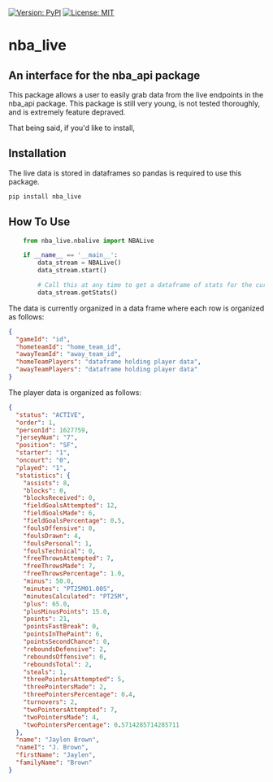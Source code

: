 [![Version: PyPI](https://img.shields.io/pypi/v/nba_live.svg?longCache=true&style=for-the-badge&logo=pypi)](https://pypi.python.org/pypi/nba_live)
[![License: MIT](https://img.shields.io/github/license/D-leornas/nba_live.svg?style=for-the-badge)](https://github.com/D-Leornas/nba_live/blob/master/LICENSE)

# nba_live

## An interface for the nba_api package

This package allows a user to easily grab data from the live endpoints in the nba_api package. This package is still very young, is not tested thoroughly, and is extremely feature depraved.

That being said, if you'd like to install,

## Installation

The live data is stored in dataframes so pandas is required to use this package.

```bash
pip install nba_live
```

## How To Use

```python
    from nba_live.nbalive import NBALive

    if __name__ == '__main__':
        data_stream = NBALive()
        data_stream.start()

        # Call this at any time to get a dataframe of stats for the current day's games
        data_stream.getStats()
```

The data is currently organized in a data frame where each row is organized as follows:

```json
{
  "gameId": "id",
  "hometeamId": "home_team_id",
  "awayTeamId": "away_team_id",
  "homeTeamPlayers": "dataframe holding player data",
  "awayTeamPlayers": "dataframe holding player data"
}
```

The player data is organized as follows:

```json
{
  "status": "ACTIVE",
  "order": 1,
  "personId": 1627759,
  "jerseyNum": "7",
  "position": "SF",
  "starter": "1",
  "oncourt": "0",
  "played": "1",
  "statistics": {
    "assists": 8,
    "blocks": 0,
    "blocksReceived": 0,
    "fieldGoalsAttempted": 12,
    "fieldGoalsMade": 6,
    "fieldGoalsPercentage": 0.5,
    "foulsOffensive": 0,
    "foulsDrawn": 4,
    "foulsPersonal": 1,
    "foulsTechnical": 0,
    "freeThrowsAttempted": 7,
    "freeThrowsMade": 7,
    "freeThrowsPercentage": 1.0,
    "minus": 50.0,
    "minutes": "PT25M01.00S",
    "minutesCalculated": "PT25M",
    "plus": 65.0,
    "plusMinusPoints": 15.0,
    "points": 21,
    "pointsFastBreak": 0,
    "pointsInThePaint": 6,
    "pointsSecondChance": 0,
    "reboundsDefensive": 2,
    "reboundsOffensive": 0,
    "reboundsTotal": 2,
    "steals": 1,
    "threePointersAttempted": 5,
    "threePointersMade": 2,
    "threePointersPercentage": 0.4,
    "turnovers": 2,
    "twoPointersAttempted": 7,
    "twoPointersMade": 4,
    "twoPointersPercentage": 0.5714285714285711
  },
  "name": "Jaylen Brown",
  "nameI": "J. Brown",
  "firstName": "Jaylen",
  "familyName": "Brown"
}
```
